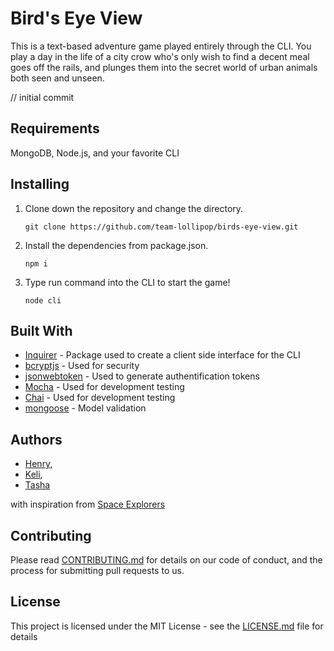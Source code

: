 # Bird's Eye View

This is a text-based adventure game played entirely through the CLI. You play a day in the life of a city crow who's only wish to find a decent meal goes off the rails, and plunges them into the secret world of urban animals both seen and unseen.

// initial commit

## Requirements

MongoDB, Node.js, and your favorite CLI

## Installing

1. Clone down the repository and change the directory.

    ```
    git clone https://github.com/team-lollipop/birds-eye-view.git
    ```
2. Install the dependencies from package.json.

    ```
    npm i

    ```
3. Type run command into the CLI to start the game!

    ```
    node cli
    ```



## Built With

* [Inquirer](https://www.npmjs.com/package/inquirer) - Package used to create a client side interface for the CLI
* [bcryptjs](https://github.com/dcodeIO/bcrypt.js/blob/master/README.md) - Used for security
* [jsonwebtoken](https://www.npmjs.com/package/jsonwebtoken) - Used to generate authentification tokens
* [Mocha](https://mochajs.org/#installation) - Used for development testing
* [Chai](http://www.chaijs.com/) - Used for development testing
* [mongoose](http://mongoosejs.com/docs/api.html) - Model validation

## Authors

* [Henry](https://github.com/hnrzzle),
* [Keli](https://github.com/kelihansen),
* [Tasha](https://github.com/Tashazun)

with inspiration from [Space Explorers](https://github.com/ZacIsLate/SpaceExplorers)

## Contributing

Please read [CONTRIBUTING.md](https://gist.github.com/PurpleBooth/b24679402957c63ec426) for details on our code of conduct, and the process for submitting pull requests to us.

## License

This project is licensed under the MIT License - see the [LICENSE.md](LICENSE.md) file for details

